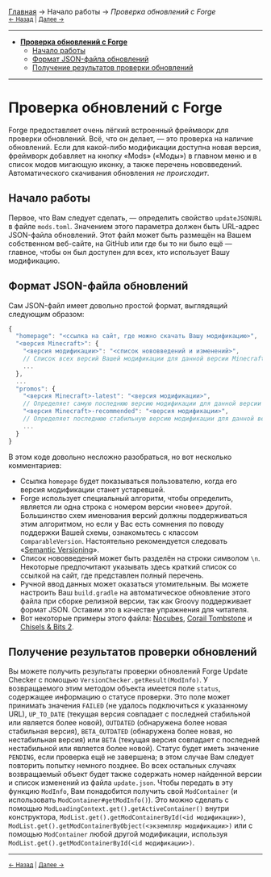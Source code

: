 [Главная](../index) → Начало работы → *Проверка обновлений с Forge*<br>
<small>[← Назад](Structuring_Your_Mod "Начало работы: Структура Вашей модификации") | [Далее →](Debug_Profiler "Начало работы: Отладочный профилировщик")</small>

---

- [**Проверка обновлений с Forge**](#Forge_Update_Checker)
  + [Начало работы](#Getting_Started)
  + [Формат JSON-файла обновлений](#Update_JSON_format)
  + [Получение результатов проверки обновлений](#Retrieving_Update_Check_Results)

---

# <a name="Forge_Update_Checker"></a>Проверка обновлений с Forge
Forge предоставляет очень лёгкий встроенный фреймворк для проверки обновлений. Всё, что он делает, — это проверка на наличие обновлений. Если для какой-либо модификации доступна новая версия, фреймворк добавляет на кнопку «Mods» («Моды») в главном меню и в список модов мигающую иконку, а также перечень нововведений. Автоматического скачивания обновления *не происходит*.

## <a name="Getting_Started"></a>Начало работы
Первое, что Вам следует сделать, — определить свойство `updateJSONURL` в файле `mods.toml`. Значением этого параметра должен быть URL-адрес JSON-файла обновлений. Этот файл может быть размещён на Вашем собственном веб-сайте, на GitHub или где бы то ни было ещё — главное, чтобы он был доступен для всех, кто использует Вашу модификацию.

## <a name="Update_JSON_format"></a>Формат JSON-файла обновлений
Сам JSON-файл имеет довольно простой формат, выглядящий следующим образом:

```Javascript
{
  "homepage": "<ссылка на сайт, где можно скачать Вашу модификацию>",
  "<версия Minecraft>": {
    "<версия модификации>": "<список нововведений и изменений>", 
    // Список всех версий Вашей модификации для данной версии Minecraft с их нововведениями
    ...
  },
  ...
  "promos": {
    "<версия Minecraft>-latest": "<версия модификации>",
    // Определяет самую последнюю версию модификации для данной версии Minecraft
    "<версия Minecraft>-recommended": "<версия модификации>",
    // Определяет последнюю стабильную версию модификации для данной версии Minecraft
    ...
  }
}
```

В этом коде довольно несложно разобраться, но вот несколько комментариев:
- Ссылка `homepage` будет показываться пользователю, когда его версия модификации станет устаревшей.
- Forge использует специальный алгоритм, чтобы определить, является ли одна строка с номером версии «новее» другой. Большинство схем именования версий должны поддерживаться этим алгоритмом, но если у Вас есть сомнения по поводу поддержки Вашей схемы, ознакомьтесь с классом `ComparableVersion`. Настоятельно рекомендуется следовать «[Semantic Versioning](https://semver.org/lang/ru)».
- Список нововведений может быть разделён на строки символом `\n`. Некоторые предпочитают указывать здесь краткий список со ссылкой на сайт, где представлен полный перечень.
- Ручной ввод данных может оказаться утомительным. Вы можете настроить Ваш `build.gradle` на автоматическое обновление этого файла при сборке релизной версии, так как Groovy поддерживает формат JSON. Оставим это в качестве упражнения для читателя.
- Вот некоторые примеры этого файла: [Nocubes](https://cadiboo.github.io/projects/nocubes/update.json), [Corail Tombstone](https://github.com/Corail31/tombstone_lite/blob/master/update.json) и [Chisels & Bits 2](https://github.com/Corail31/tombstone_lite/blob/master/update.json).

## <a name="Retrieving_Update_Check_Results"></a>Получение результатов проверки обновлений
Вы можете получить результаты проверки обновлений Forge Update Checker с помощью `VersionChecker.getResult(ModInfo)`. У возвращаемого этим методом объекта имеется поле `status`, содержащее информацию о статусе проверки. Это поле может принимать значения `FAILED` (не удалось подключиться к указанному URL), `UP_TO_DATE` (текущая версия совпадает с последней стабильной или является более новой), `OUTDATED` (обнаружена более новая стабильная версия), `BETA_OUTDATED` (обнаружена более новая, но нестабильная версия) или `BETA` (текущая версия совпадает с последней нестабильной или является более новой). Статус будет иметь значение `PENDING`, если проверка ещё не завершена; в этом случае Вам следует повторить попытку немного позднее. Во всех остальных случаях возвращаемый объект будет также содержать номер найденной версии и список изменений из файла `update.json`. Чтобы передать в эту функцию `ModInfo`, Вам понадобится получить свой `ModContainer` (и использовать `ModContainer#getModInfo()`). Это можно сделать с помощью `ModLoadingContext.get().getActiveContainer()` внутри конструктора, `ModList.get().getModContainerById(<id модификации>)`, `ModList.get().getModContainerByObject(<экземпляр модификации>)` или с помощью `ModContainer` любой другой модификации, используя `ModList.get().getModContainerById(<id модификации>)`.

---

<small>[← Назад](Structuring_Your_Mod "Начало работы: Структура Вашей модификации") | [Далее →](Debug_Profiler "Начало работы: Отладочный профилировщик")</small>